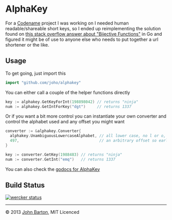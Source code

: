 # AlphaKey

For a [Codename](http://codename.io) project I was working on I needed human readable/shareable short keys, so I ended up reimplementing the solution found on [this stack overflow answer about "Bijective Functions"](http://stackoverflow.com/questions/742013/how-to-code-a-url-shortener/742047) in Go and figured it might be of use to anyone else who needs to put together a url shortener or the like.

## Usage

To get going, just import this

```go
import "github.com/joho/alphakey"
```

You can either call a couple of the helper functions directly

```go
key := alphakey.GetKeyForInt(198898042) // returns "ninja"
num := alphakey.GetIntForKey("dgt")     // returns 1337
```

Or if you want a bit more control you can instantiate your own converter and control the alphabet used and any offset you might want

```go
converter := &alphakey.Converter{
  alphakey.UnambiguousLowercaseAlphabet, // all lower case, no l or o, because humans
  497,                                   // an arbitrary offset so early sharers don't get a or b
}

key := converter.GetKey(1988483) // returns "ninja"
num := converter.GetInt("emq")   // returns 1337
```

You can also check the [godocs for AlphaKey](http://godoc.org/github.com/joho/alphakey)

## Build Status

[![wercker status](https://app.wercker.com/status/c6de7a7f75baca3f7e1848f674c9b8be/m "wercker status")](https://app.wercker.com/project/bykey/c6de7a7f75baca3f7e1848f674c9b8be)

---

&copy; 2013 [John Barton](https://johnbarton.co/), MIT Licenced
